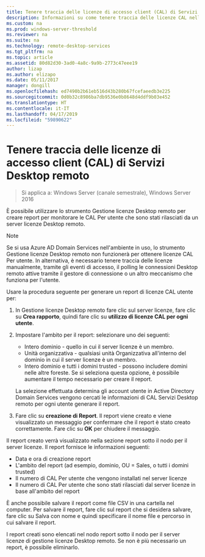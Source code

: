 ```yaml
---
title: Tenere traccia delle licenze di accesso client (CAL) di Servizi Desktop remoto
description: Informazioni su come tenere traccia delle licenze CAL nella distribuzione di servizi desktop remoto.
ms.custom: na
ms.prod: windows-server-threshold
ms.reviewer: na
ms.suite: na
ms.technology: remote-desktop-services
ms.tgt_pltfrm: na
ms.topic: article
ms.assetid: 80d82d30-3ad0-4a8c-9a9b-2773c47eee19
author: lizap
ms.author: elizapo
ms.date: 05/11/2017
manager: dongill
ms.openlocfilehash: ed7490b2b61eb516d43b280b67fcefaeedb3e225
ms.sourcegitcommit: 0d0b32c8986ba7db9536e0b8648d4ddf9b03e452
ms.translationtype: HT
ms.contentlocale: it-IT
ms.lasthandoff: 04/17/2019
ms.locfileid: "59890622"
---
```

# <a name="track-your-remote-desktop-services-client-access-licenses-rds-cals"></a>Tenere traccia delle licenze di accesso client (CAL) di Servizi Desktop remoto

>Si applica a: Windows Server (canale semestrale), Windows Server 2016

È possibile utilizzare lo strumento Gestione licenze Desktop remoto per creare report per monitorare le CAL Per utente che sono stati rilasciati da un server licenze Desktop remoto.

> [!NOTE]
>  Se si usa Azure AD Domain Services nell'ambiente in uso, lo strumento Gestione licenze Desktop remoto non funzionerà per ottenere licenze CAL Per utente. In alternativa, è necessario tenere traccia delle licenze manualmente, tramite gli eventi di accesso, il polling le connessioni Desktop remoto attive tramite il gestore di connessione o un altro meccanismo che funziona per l'utente. 

Usare la procedura seguente per generare un report di licenze CAL utente per:

1. In Gestione licenze Desktop remoto fare clic sul server licenze, fare clic su **Crea rapporto**, quindi fare clic su **utilizzo di licenze CAL per ogni utente**.
2. Impostare l'ambito per il report: selezionare uno dei seguenti:
   - Intero dominio - quello in cui il server licenze è un membro.
   - Unità organizzativa - qualsiasi unità Organizzativa all'interno del dominio in cui il server licenze è un membro.
   - Intero dominio e tutti i domini trusted - possono includere domini nelle altre foreste. Se si seleziona questa opzione, è possibile aumentare il tempo necessario per creare il report.

   La selezione effettuata determina gli account utente in Active Directory Domain Services vengono cercati le informazioni di CAL Servizi Desktop remoto per ogni utente generare il report.
3. Fare clic su **creazione di Report**. Il report viene creato e viene visualizzato un messaggio per confermare che il report è stato creato correttamente. Fare clic su **OK** per chiudere il messaggio.

Il report creato verrà visualizzato nella sezione report sotto il nodo per il server licenze. Il report fornisce le informazioni seguenti:

- Data e ora di creazione report
- L'ambito del report (ad esempio, dominio, OU = Sales, o tutti i domini trusted)
- Il numero di CAL Per utente che vengono installati nel server licenze
- Il numero di CAL Per utente che sono stati rilasciati dal server licenze in base all'ambito del report

È anche possibile salvare il report come file CSV in una cartella nel computer. Per salvare il report, fare clic sul report che si desidera salvare, fare clic su Salva con nome e quindi specificare il nome file e percorso in cui salvare il report.

I report creati sono elencati nel nodo report sotto il nodo per il server licenze di gestione licenze Desktop remoto. Se non è più necessario un report, è possibile eliminarlo.

